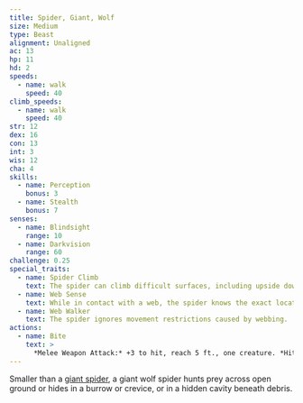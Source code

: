 ```yaml
---
title: Spider, Giant, Wolf
size: Medium
type: Beast
alignment: Unaligned
ac: 13
hp: 11
hd: 2
speeds:
  - name: walk
    speed: 40
climb_speeds:
  - name: walk
    speed: 40
str: 12
dex: 16
con: 13
int: 3
wis: 12
cha: 4
skills:
  - name: Perception
    bonus: 3
  - name: Stealth
    bonus: 7
senses:
  - name: Blindsight
    range: 10
  - name: Darkvision
    range: 60
challenge: 0.25
special_traits:
  - name: Spider Climb
    text: The spider can climb difficult surfaces, including upside down on ceilings, without needing to make an ability check.
  - name: Web Sense
    text: While in contact with a web, the spider knows the exact location of any other creature in contact with the same web.
  - name: Web Walker
    text: The spider ignores movement restrictions caused by webbing.
actions:
  - name: Bite
    text: >
      *Melee Weapon Attack:* +3 to hit, reach 5 ft., one creature. *Hit:* 4 (1d6 + 1) piercing damage, and the target must make a DC 11 Constitution saving throw,  taking 7 (2d6) poison damage on a failed save, or half as much damage on a successful one. If the poison damage reduces the target to 0 hit points, the target is stable but poisoned for 1 hour, even after regaining hit points, and is paralyzed while poisoned in this way.
---
```


Smaller than a [giant spider](/monsters/spider-giant/), a giant wolf spider hunts prey across open ground or hides in a burrow or crevice, or in a hidden cavity beneath debris.
